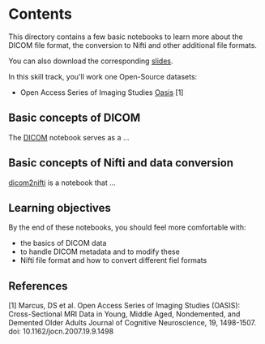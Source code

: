 # Contents

This directory contains a few basic notebooks to learn more about the DICOM file format, the conversion to Nifti and other additional file formats.

You can also download the corresponding [slides](LINK!).

In this skill track, you'll work one Open-Source datasets:
- Open Access Series of Imaging Studies [Oasis](https://www.oasis-brains.org/) [1]

## Basic concepts of DICOM
The [DICOM](01_introduction.ipynb) notebook serves as a ...

## Basic concepts of Nifti and data conversion
[dicom2nifti](masks_and_filters.ipynb) is a notebook that ...


## Learning objectives

By the end of these notebooks, you should feel more comfortable with:
- the basics of DICOM data
- to handle DICOM metadata and to modify these
- Nifti file format and how to convert different fiel formats


## References

<a id="1">[1]</a> 
Marcus, DS et al. 
Open Access Series of Imaging Studies (OASIS): Cross-Sectional MRI Data in Young, Middle Aged, Nondemented, and Demented Older Adults 
Journal of Cognitive Neuroscience, 19, 1498-1507. doi: 10.1162/jocn.2007.19.9.1498